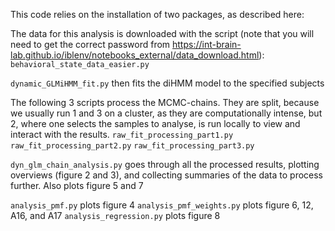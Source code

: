 This code relies on the installation of two packages, as described here:

The data for this analysis is downloaded with the script (note that you will need to get the correct password from https://int-brain-lab.github.io/iblenv/notebooks_external/data_download.html):
``behavioral_state_data_easier.py``

``dynamic_GLMiHMM_fit.py`` then fits the diHMM model to the specified subjects

The following 3 scripts process the MCMC-chains. They are split, because we usually run 1 and 3 on a cluster, as they are computationally intense, but 2, where one selects the samples to analyse, is run locally to view and interact with the results.
``raw_fit_processing_part1.py``
``raw_fit_processing_part2.py``
``raw_fit_processing_part3.py``

``dyn_glm_chain_analysis.py`` goes through all the processed results, plotting overviews (figure 2 and 3), and collecting summaries of the data to process further. Also plots figure 5 and 7

``analysis_pmf.py`` plots figure 4
``analysis_pmf_weights.py`` plots figure 6, 12, A16, and A17
``analysis_regression.py`` plots figure 8
